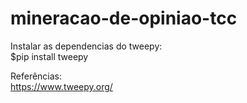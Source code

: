 # mineracao-de-opiniao-tcc

Instalar as dependencias do tweepy:<br>
$pip install tweepy<br>


Referências:<br>
https://www.tweepy.org/ <br>
